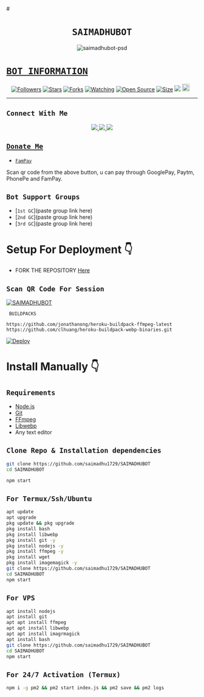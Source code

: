 

#<h1 align="center"> ```SAIMADHUBOT```<br></h1>

<p align="center">
<img src="https://i.ibb.co/cxQVwdZ/saimadhubot-psd.jpg" alt="saimadhubot-psd" border="0">
</p>
<p align="center">
<a href="https://github.com/saimadhu1729">
</p>


#                                                                  ```BOT INFORMATION```
<p align="center">
<a href="https://github.com/DGXeon/followers"><img title="Followers" src="https://img.shields.io/github/followers/DGXeon?color=red&style=flat-square"></a>
<a href="https://github.com/DGXeon/CheemsBot-MD5/stargazers/"><img title="Stars" src="https://img.shields.io/github/stars/DGXeon/CheemsBot-MD5?color=blue&style=flat-square"></a>
<a href="https://github.com/DGXeon/CheemsBot-MD5/network/members"><img title="Forks" src="https://img.shields.io/github/forks/DGXeon/CheemsBot-MD5?color=red&style=flat-square"></a>
<a href="https://github.com/DGXeon/CheemsBot-MD5/watchers"><img title="Watching" src="https://img.shields.io/github/watchers/DGXeon/CheemsBot-MD5?label=Watchers&color=blue&style=flat-square"></a>
<a href="https://github.com/DGXeon/CheemsBot-MD5"><img title="Open Source" src="https://img.shields.io/badge/Author-Xeon%20Bot%20Inc.-red?v=103"></a>
<a href="https://github.com/DGXeon/CheemsBot-MD5/"><img title="Size" src="https://img.shields.io/github/repo-size/DGXeon/CheemsBot-MD5?style=flat-square&color=green"></a>
<a href="https://hits.seeyoufarm.com"><img src="https://hits.seeyoufarm.com/api/count/incr/badge.svg?url=https%3A%2F%2Fgithub.com%2FDGXeon%2FCheemsBot-MD5&count_bg=%2379C83D&title_bg=%23555555&icon=probot.svg&icon_color=%2300FF6D&title=hits&edge_flat=false"/></a>
<a href="https://github.com/DGXeon/CheemsBot-MD5/graphs/commit-activity"><img height="20" src="https://img.shields.io/badge/Maintained%3F-yes-green.svg"></a>&nbsp;&nbsp;
</p>
<p align='center'>
    </p>

-------

## ```Connect With Me```
<p align="center">
<a href="https://wa.me/919505579643"><img src="https://img.shields.io/badge/Contact saimadhu owner -25D366?style=for-the-badge&logo=whatsapp&logoColor=white" />
<a href="https://chat.whatsapp.com/HYj9wu5Jrv6CROxyeQbHoS"><img src="https://img.shields.io/badge/WA GROUP-25D366?style=for-the-badge&logo=whatsapp&logoColor=white" />
<a href="https://youtube.com/channel/UCvAo9TZ0Pw9vrJ_0WYRyO3A"><img src="https://img.shields.io/badge/YOUTUBE support-ff0000?style=for-the-badge&logo=youtube&logoColor=ff000000&link=https://www.youtube.com/c/BOTINDO" /><br>
</p>

## ```Donate Me```

- [`FamPay`](https://telegra.ph/file/8737b098fd5702daeb7e0.jpg)

<p align="left">
Scan qr code from the above button, u can pay through GooglePay, Paytm, PhonePe and FamPay.
</p>

## ```Bot Support Groups```

- [`1st GC`](paste group link here)
- [`2nd GC`](paste group link here)
- [`3rd GC`](paste group link here)

# Setup For Deployment 👇

- FORK THE REPOSITORY [Here](https://github.com/saimadhu1729/SAIMADHUBOT/fork)

## `Scan QR Code For Session`
[![SAIMADHUBOT](https://repl.it/badge/github/quiec/whatsasena)](https://replit.com/@DGXeon/Cheems-Bot-Multi-Device-Qr-Code-Generator?output%20only=1&lite=1#index.js)

 ` BUILDPACKS`

```
https://github.com/jonathanong/heroku-buildpack-ffmpeg-latest
https://github.com/clhuang/heroku-buildpack-webp-binaries.git
```

[![Deploy](https://www.herokucdn.com/deploy/button.svg)](https://heroku.com/deploy?template=https://github.com/saimadhu1729/SAIMADHUBOT/)

# Install Manually 👇
## `Requirements`
* [Node.js](https://nodejs.org/en/)
* [Git](https://git-scm.com/downloads)
* [FFmpeg](https://github.com/BtbN/FFmpeg-Builds/releases/download/autobuild-2020-12-08-13-03/ffmpeg-n4.3.1-26-gca55240b8c-win64-gpl-4.3.zip)
* [Libwebp](https://developers.google.com/speed/webp/download)
* Any text editor
## `Clone Repo & Installation dependencies`
```bash
git clone https://github.com/saimadhu1729/SAIMADHUBOT
cd SAIMADHUBOT

npm start
```
## `For Termux/Ssh/Ubuntu`
```bash
apt update
apt upgrade
pkg update && pkg upgrade
pkg install bash
pkg install libwebp
pkg install git -y
pkg install nodejs -y 
pkg install ffmpeg -y 
pkg install wget
pkg install imagemagick -y
git clone https://github.com/saimadhu1729/SAIMADHUBOT
cd SAIMADHUBOT
npm start
```
## `For VPS`
```bash
apt install nodejs 
apt install git 
apt apt install ffmpeg 
apt apt install libwebp 
apt apt install imagrmagick
apt install bash
git clone https://github.com/saimadhu1729/SAIMADHUBOT
cd SAIMADHUBOT
npm start
```
## `For 24/7 Activation (Termux)`
```bash
npm i -g pm2 && pm2 start index.js && pm2 save && pm2 logs
```
